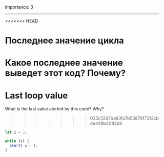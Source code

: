 importance: 3

---

<<<<<<< HEAD
# Последнее значение цикла

Какое последнее значение выведет этот код? Почему?
=======
# Last loop value

What is the last value alerted by this code? Why?
>>>>>>> 035c5267ba80fa7b55878f7213cbde449b4092d9

```js
let i = 3;

while (i) {
  alert( i-- );
}
```
